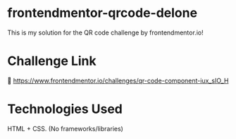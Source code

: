 # frontendmentor-qrcode-delone
This is my solution for the QR code challenge by frontendmentor.io!

# Challenge Link
🔗 https://www.frontendmentor.io/challenges/qr-code-component-iux_sIO_H

# Technologies Used
HTML + CSS. (No frameworks/libraries)
